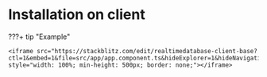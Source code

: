 # Installation on client

???+ tip "Example"

    <iframe src="https://stackblitz.com/edit/realtimedatabase-client-base?ctl=1&embed=1&file=src/app/app.component.ts&hideExplorer=1&hideNavigation=1&view=preview"
    style="width: 100%; min-height: 500px; border: none;"></iframe>